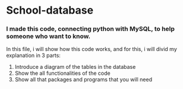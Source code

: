 # School-database
### I made this code, connecting python with MySQL, to help someone who want to know. 

In this file, i will show how this code works, and for this, i will divid my explanation in 3 parts:
1. Introduce a diagram of the tables in the database
2. Show the all functionalities of the code
3. Show all that packages and programs that you will need


